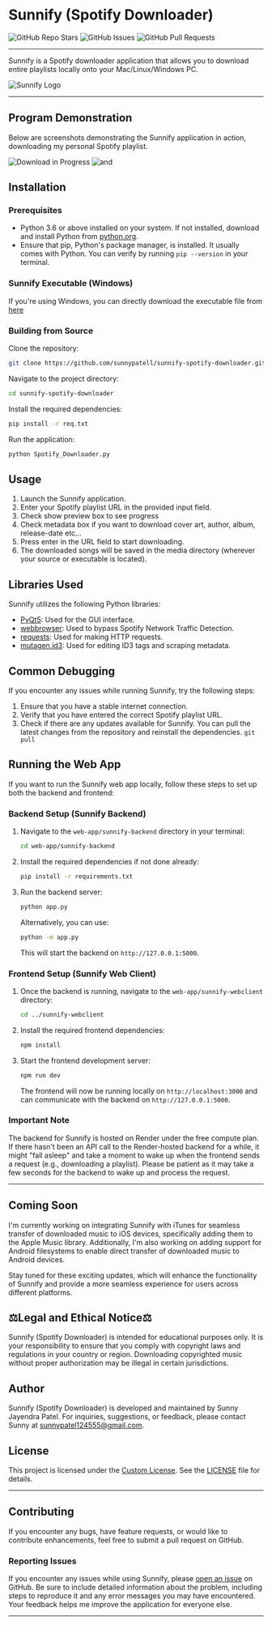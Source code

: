 # Sunnify (Spotify Downloader)

![GitHub Repo Stars](https://img.shields.io/github/stars/sunnypatell/sunnify-spotify-downloader?style=social)
![GitHub Issues](https://img.shields.io/github/issues/sunnypatell/sunnify-spotify-downloader)
![GitHub Pull Requests](https://img.shields.io/github/issues-pr/sunnypatell/sunnify-spotify-downloader)

---

Sunnify is a Spotify downloader application that allows you to download entire playlists locally onto your Mac/Linux/Windows PC.

![Sunnify Logo](./app.ico)

---

## Program Demonstration

Below are screenshots demonstrating the Sunnify application in action, downloading my personal Spotify playlist.

![Download in Progress](/readmeAssets/demonstration%201.jpg)
![and](/readmeAssets/demonstration%202.jpg)

## Installation

### Prerequisites

- Python 3.6 or above installed on your system. If not installed, download and install Python from [python.org](https://www.python.org/downloads/).
- Ensure that pip, Python's package manager, is installed. It usually comes with Python. You can verify by running `pip --version` in your terminal.

### Sunnify Executable (Windows)

If you're using Windows, you can directly download the executable file from [here](/dist/Sunnify%20(Spotify%20Downloader).exe)

### Building from Source

Clone the repository:

```bash
git clone https://github.com/sunnypatell/sunnify-spotify-downloader.git
```

Navigate to the project directory:

```bash
cd sunnify-spotify-downloader
```

Install the required dependencies:

```bash
pip install -r req.txt
```

Run the application:

```bash
python Spotify_Downloader.py
```

## Usage

1. Launch the Sunnify application.
2. Enter your Spotify playlist URL in the provided input field.
3. Check show preview box to see progress
4. Check metadata box if you want to download cover art, author, album, release-date etc...
5. Press enter in the URL field to start downloading.
4. The downloaded songs will be saved in the media directory (wherever your source or executable is located).

## Libraries Used

Sunnify utilizes the following Python libraries:

- [PyQt5](https://pypi.org/project/PyQt5/): Used for the GUI interface.
- [webbrowser](https://pypi.org/project/pycopy-webbrowser/): Used to bypass Spotify Network Traffic Detection.
- [requests](https://pypi.org/project/requests/): Used for making HTTP requests.
- [mutagen.id3](https://mutagen.readthedocs.io/en/latest/api/id3.html): Used for editing ID3 tags and scraping metadata.

## Common Debugging

If you encounter any issues while running Sunnify, try the following steps:

1. Ensure that you have a stable internet connection.
2. Verify that you have entered the correct Spotify playlist URL.
3. Check if there are any updates available for Sunnify. You can pull the latest changes from the repository and reinstall the dependencies. `git pull`


## Running the Web App

If you want to run the Sunnify web app locally, follow these steps to set up both the backend and frontend:

### Backend Setup (Sunnify Backend)

1. Navigate to the `web-app/sunnify-backend` directory in your terminal:

    ```bash
    cd web-app/sunnify-backend
    ```

2. Install the required dependencies if not done already:

    ```bash
    pip install -r requirements.txt
    ```

3. Run the backend server:

    ```bash
    python app.py
    ```

   Alternatively, you can use:

    ```bash
    python -m app.py
    ```

   This will start the backend on `http://127.0.0.1:5000`.

### Frontend Setup (Sunnify Web Client)

1. Once the backend is running, navigate to the `web-app/sunnify-webclient` directory:

    ```bash
    cd ../sunnify-webclient
    ```

2. Install the required frontend dependencies:

    ```bash
    npm install
    ```

3. Start the frontend development server:

    ```bash
    npm run dev
    ```

   The frontend will now be running locally on `http://localhost:3000` and can communicate with the backend on `http://127.0.0.1:5000`.

### Important Note

The backend for Sunnify is hosted on Render under the free compute plan. If there hasn't been an API call to the Render-hosted backend for a while, it might "fall asleep" and take a moment to wake up when the frontend sends a request (e.g., downloading a playlist). Please be patient as it may take a few seconds for the backend to wake up and process the request.

---


## Coming Soon

I'm currently working on integrating Sunnify with iTunes for seamless transfer of downloaded music to iOS devices, specifically adding them to the Apple Music library. Additionally, I'm also working on adding support for Android filesystems to enable direct transfer of downloaded music to Android devices.

Stay tuned for these exciting updates, which will enhance the functionality of Sunnify and provide a more seamless experience for users across different platforms.

## ⚖️Legal and Ethical Notice⚖️

Sunnify (Spotify Downloader) is intended for educational purposes only. It is your responsibility to ensure that you comply with copyright laws and regulations in your country or region. Downloading copyrighted music without proper authorization may be illegal in certain jurisdictions.

## Author

Sunnify (Spotify Downloader) is developed and maintained by Sunny Jayendra Patel. For inquiries, suggestions, or feedback, please contact Sunny at sunnypatel124555@gmail.com.

## License

This project is licensed under the [Custom License](LICENSE). See the [LICENSE](LICENSE) file for details.

---

## Contributing

If you encounter any bugs, have feature requests, or would like to contribute enhancements, feel free to submit a pull request on GitHub.

### Reporting Issues

If you encounter any issues while using Sunnify, please [open an issue](https://github.com/sunnypatell/sunnify-spotify-downloader/issues) on GitHub. Be sure to include detailed information about the problem, including steps to reproduce it and any error messages you may have encountered. Your feedback helps me improve the application for everyone else.

---
